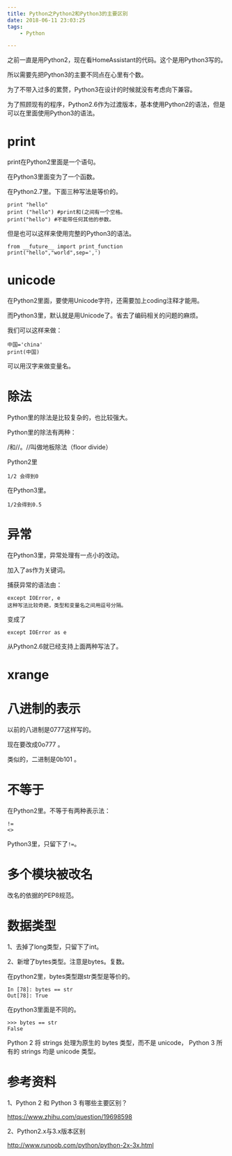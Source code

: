 ```yaml
---
title: Python之Python2和Python3的主要区别
date: 2018-06-11 23:03:25
tags:
	- Python

---
```




之前一直是用Python2，现在看HomeAssistant的代码。这个是用Python3写的。

所以需要先把Python3的主要不同点在心里有个数。



为了不带入过多的累赘，Python3在设计的时候就没有考虑向下兼容。

为了照顾现有的程序，Python2.6作为过渡版本，基本使用Python2的语法，但是可以在里面使用Python3的语法。

# print

print在Python2里面是一个语句。

在Python3里面变为了一个函数。

在Python2.7里。下面三种写法是等价的。

```
print "hello"
print ("hello") #print和(之间有一个空格。
print("hello") #不能带任何其他的参数。
```

但是也可以这样来使用完整的Python3的语法。

```
from __future__ import print_function
print("hello","world",sep=',')
```

# unicode

在Python2里面，要使用Unicode字符，还需要加上coding注释才能用。

而Python3里，默认就是用Unicode了。省去了编码相关的问题的麻烦。

我们可以这样来做：

```
中国='china'
print(中国)
```

可以用汉字来做变量名。

# 除法

Python里的除法是比较复杂的，也比较强大。

Python里的除法有两种：

/和//。//叫做地板除法（floor divide）

Python2里

```
1/2 会得到0
```

在Python3里。

```
1/2会得到0.5
```

# 异常

在Python3里，异常处理有一点小的改动。

加入了as作为关键词。

捕获异常的语法由：

```
except IOError, e
这种写法比较奇葩，类型和变量名之间用逗号分隔。
```

变成了

```
except IOError as e
```

从Python2.6就已经支持上面两种写法了。

# xrange



# 八进制的表示

以前的八进制是0777这样写的。

现在要改成0o777 。

类似的，二进制是0b101 。

# 不等于

在Python2里。不等于有两种表示法：

```
!=
<>
```

Python3里，只留下了`!=`。

# 多个模块被改名

改名的依据的PEP8规范。



# 数据类型

1、去掉了long类型，只留下了int。

2、新增了bytes类型。注意是bytes。复数。

在python2里，bytes类型跟str类型是等价的。

```
In [78]: bytes == str
Out[78]: True
```

在python3里面是不同的。

```
>>> bytes == str
False
```

Python 2 将 strings 处理为原生的 bytes 类型，而不是 unicode， 
Python 3 所有的 strings 均是 unicode 类型。

# 参考资料

1、Python 2 和 Python 3 有哪些主要区别？

https://www.zhihu.com/question/19698598

2、Python2.x与3.x版本区别

http://www.runoob.com/python/python-2x-3x.html